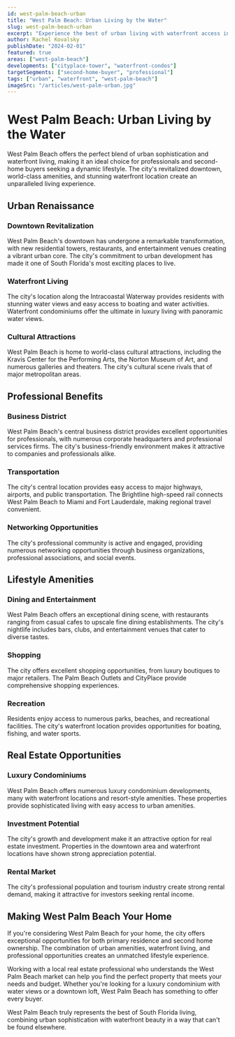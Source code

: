```yaml
---
id: west-palm-beach-urban
title: "West Palm Beach: Urban Living by the Water"
slug: west-palm-beach-urban
excerpt: "Experience the best of urban living with waterfront access in West Palm Beach."
author: Rachel Kovalsky
publishDate: "2024-02-01"
featured: true
areas: ["west-palm-beach"]
developments: ["cityplace-tower", "waterfront-condos"]
targetSegments: ["second-home-buyer", "professional"]
tags: ["urban", "waterfront", "west-palm-beach"]
imageSrc: "/articles/west-palm-urban.jpg"
---
```


# West Palm Beach: Urban Living by the Water

West Palm Beach offers the perfect blend of urban sophistication and waterfront living, making it an ideal choice for professionals and second-home buyers seeking a dynamic lifestyle. The city's revitalized downtown, world-class amenities, and stunning waterfront location create an unparalleled living experience.

## Urban Renaissance

### Downtown Revitalization
West Palm Beach's downtown has undergone a remarkable transformation, with new residential towers, restaurants, and entertainment venues creating a vibrant urban core. The city's commitment to urban development has made it one of South Florida's most exciting places to live.

### Waterfront Living
The city's location along the Intracoastal Waterway provides residents with stunning water views and easy access to boating and water activities. Waterfront condominiums offer the ultimate in luxury living with panoramic water views.

### Cultural Attractions
West Palm Beach is home to world-class cultural attractions, including the Kravis Center for the Performing Arts, the Norton Museum of Art, and numerous galleries and theaters. The city's cultural scene rivals that of major metropolitan areas.

## Professional Benefits

### Business District
West Palm Beach's central business district provides excellent opportunities for professionals, with numerous corporate headquarters and professional services firms. The city's business-friendly environment makes it attractive to companies and professionals alike.

### Transportation
The city's central location provides easy access to major highways, airports, and public transportation. The Brightline high-speed rail connects West Palm Beach to Miami and Fort Lauderdale, making regional travel convenient.

### Networking Opportunities
The city's professional community is active and engaged, providing numerous networking opportunities through business organizations, professional associations, and social events.

## Lifestyle Amenities

### Dining and Entertainment
West Palm Beach offers an exceptional dining scene, with restaurants ranging from casual cafes to upscale fine dining establishments. The city's nightlife includes bars, clubs, and entertainment venues that cater to diverse tastes.

### Shopping
The city offers excellent shopping opportunities, from luxury boutiques to major retailers. The Palm Beach Outlets and CityPlace provide comprehensive shopping experiences.

### Recreation
Residents enjoy access to numerous parks, beaches, and recreational facilities. The city's waterfront location provides opportunities for boating, fishing, and water sports.

## Real Estate Opportunities

### Luxury Condominiums
West Palm Beach offers numerous luxury condominium developments, many with waterfront locations and resort-style amenities. These properties provide sophisticated living with easy access to urban amenities.

### Investment Potential
The city's growth and development make it an attractive option for real estate investment. Properties in the downtown area and waterfront locations have shown strong appreciation potential.

### Rental Market
The city's professional population and tourism industry create strong rental demand, making it attractive for investors seeking rental income.

## Making West Palm Beach Your Home

If you're considering West Palm Beach for your home, the city offers exceptional opportunities for both primary residence and second home ownership. The combination of urban amenities, waterfront living, and professional opportunities creates an unmatched lifestyle experience.

Working with a local real estate professional who understands the West Palm Beach market can help you find the perfect property that meets your needs and budget. Whether you're looking for a luxury condominium with water views or a downtown loft, West Palm Beach has something to offer every buyer.

West Palm Beach truly represents the best of South Florida living, combining urban sophistication with waterfront beauty in a way that can't be found elsewhere.

